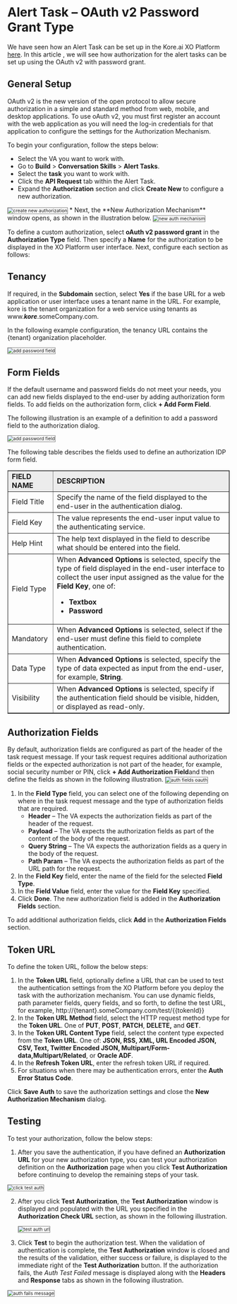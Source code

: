 # Alert Task – OAuth v2 Password Grant Type

We have seen how an Alert Task can be set up in the Kore.ai XO Platform [here](https://developer.kore.ai/docs/bots/bot-builder-tool/alert/notification-tasks/). In this article , we will see how authorization for the alert tasks can be set up using the OAuth v2 with password grant.

## General Setup

OAuth v2 is the new version of the open protocol to allow secure authorization in a simple and standard method from web, mobile, and desktop applications. To use oAuth v2, you must first register an account with the web application as you will need the log-in credentials for that application to configure the settings for the Authorization Mechanism.

To begin your configuration, follow the steps below:

* Select the VA you want to work with.
* Go to **Build** > **Conversation Skills** > **Alert Tasks**. 
* Select the **task** you want to work with. 
* Click the **API Request** tab within the Alert Task.
* Expand the **Authorization** section and click **Create New** to configure a new authorization.
<img src="../use-cases/images/create-new-authorization.png" alt="create new authorization" title="create new authorization" style="border: 1px solid gray; zoom:75%;"> 
* Next, the **New Authorization Mechanism** window opens, as shown in the illustration below.  
<img src="../use-cases/images/new-auth-mechanism-password.png" alt="new auth mechanism" title="new auth mechanism" style="border: 1px solid gray; zoom:75%;">

To define a custom authorization, select **oAuth v2 password grant** in the **Authorization Type** field. Then specify a **Name** for the authorization to be displayed in the XO Platform  user interface. Next, configure each section as follows:

## Tenancy

If required, in the **Subdomain** section, select **Yes** if the base URL for a web application or user interface uses a tenant name in the URL. For example, kore is the tenant organization for a web service using tenants as www.**_kore_**.someCompany.com.

In the following example configuration, the tenancy URL contains the {tenant} organization placeholder.

<img src="../use-cases/images/set-tenancy.png" alt="add password field" title="add password field" style="border: 1px solid gray; zoom:75%;">

## Form Fields

If the default username and password fields do not meet your needs, you can add new fields displayed to the end-user by adding authorization form fields. To add fields on the authorization form, click **+ Add Form Field**.

The following illustration is an example of a definition to add a password field to the authorization dialog.

<img src="../use-cases/images/add-password-field.png" alt="add password field" title="add password field" style="border: 1px solid gray; zoom:75%;">

The following table describes the fields used to define an authorization IDP form field.

<table border="1.5">
  <tr bgcolor="#ECECEC">
   <td><strong>FIELD NAME</strong>
   </td>
   <td><strong>DESCRIPTION</strong>
   </td>
  </tr>
  <tr>
   <td>Field Title
   </td>
   <td>Specify the name of the field displayed to the end-user in the authentication dialog.
   </td>
  </tr>
  <tr>
   <td>Field Key
   </td>
   <td>The value represents the end-user input value to the authenticating service.
   </td>
  </tr>
  <tr>
   <td>Help Hint
   </td>
   <td>The help text displayed in the field to describe what should be entered into the field.
   </td>
  </tr>
  <tr>
   <td>Field Type
   </td>
   <td>When <strong>Advanced Options</strong> is selected, specify the type of field displayed in the end-user interface to collect the user input assigned as the value for the <strong>Field Key</strong>, one of:
<ul>

<li><strong>Textbox</strong>

<li><strong>Password</strong>
</li>
</ul>
   </td>
  </tr>
  <tr>
   <td>Mandatory
   </td>
   <td>When <strong>Advanced Options</strong> is selected, select if the end-user must define this field to complete authentication.
   </td>
  </tr>
  <tr>
   <td>Data Type
   </td>
   <td>When <strong>Advanced Options</strong> is selected, specify the type of data expected as input from the end-user, for example, <strong>String</strong>.
   </td>
  </tr>
  <tr>
   <td>Visibility
   </td>
   <td>When <strong>Advanced Options</strong> is selected, specify if the authentication field should be visible, hidden, or displayed as read-only.
   </td>
  </tr>
</table>

## Authorization Fields

By default, authorization fields are configured as part of the header of the task request message. If your task request requires additional authorization fields or the expected authorization is not part of the header, for example, social security number or PIN, click **+ Add Authorization Field**and then define the fields as shown in the following illustration.
<img src="../use-cases/images/auth-fields-oauth.png" alt="auth fields oauth" title="auth fields oauth" style="border: 1px solid gray; zoom:75%;">

1. In the **Field Type** field, you can select one of the following depending on where in the task request message and the type of authorization fields that are required.
    * **Header** – The VA expects the authorization fields as part of the header of the request.
    * **Payload** – The VA expects the authorization fields as part of the content of the body of the request.
    * **Query String** – The VA expects the authorization fields as a query in the body of the request.
    * **Path Param** – The VA expects the authorization fields as part of the URL path for the request.
2. In the **Field Key** field, enter the name of the field for the selected **Field Type**.
3. In the **Field Value** field, enter the value for the **Field Key** specified.
4. Click **Done**. The new authorization field is added in the **Authorization Fields** section.

To add additional authorization fields, click **Add** in the **Authorization Fields** section.

## Token URL

To define the token URL, follow the below steps:

1. In the **Token URL** field, optionally define a URL that can be used to test the authentication settings from the XO Platform  before you deploy the task with the authorization mechanism. You can use dynamic fields, path parameter fields, query fields, and so forth, to define the test URL, for example, 
http://{tenant}.someCompany.com/test/{{tokenId}}
2. In the **Token URL Method** field, select the HTTP request method type for the **Token URL**. One of **PUT**, **POST**, **PATCH**, **DELETE,** and **GET**.
3. In the **Token URL Content Type** field, select the content type expected from the **Token URL**. One of: **JSON, RSS, XML, URL Encoded JSON, CSV, Text, Twitter Encoded JSON, Multipart/Form-data,Multipart/Related**, or **Oracle ADF**.
4. In the **Refresh Token URL**, enter the refresh token URL if required. 
5. For situations when there may be authentication errors, enter the **Auth Error Status Code**.

Click **Save Auth** to save the authorization settings and close the **New Authorization Mechanism** dialog.

## Testing

To test your authorization, follow the below steps:

1. After you save the authentication, if you have defined an **Authorization URL** for your new authorization type, you can test your authorization definition on the **Authorization** page when you click **Test Authorization** before continuing to develop the remaining steps of your task.
<img src="../use-cases/images/click-test-authorization.png" alt="click test auth" title="click test auth" style="border: 1px solid gray; zoom:75%;">

2. After you click **Test Authorization**, the **Test Authorization** window is displayed and populated with the URL you specified in the **Authorization Check URL** section, as shown in the following illustration.

    <img src="../use-cases/images/test-auth-url.png" alt="test auth url" title="test auth url" style="border: 1px solid gray; zoom:75%;">

3. Click **Test** to begin the authorization test. When the validation of authentication is complete, the **Test Authorization** window is closed and the results of the validation, either success or failure, is displayed to the immediate right of the **Test Authorization** button. If the authorization fails, the _Auth Test Failed_ message is displayed along with the **Headers** and **Response** tabs as shown in the following illustration. 
<img src="../images/configure-test-authorization.png" alt="auth fails message" title="auth fails message" style="border: 1px solid gray; zoom:75%;">
